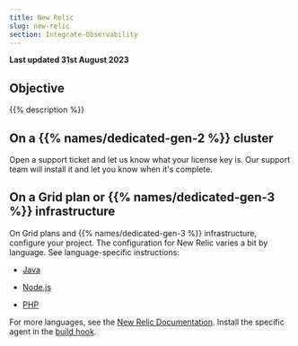 ```yaml
---
title: New Relic
slug: new-relic
section: Integrate-Observability
---
```


**Last updated 31st August 2023**



## Objective  

{{% description %}}

## On a {{% names/dedicated-gen-2 %}} cluster

Open a support ticket and let us know what your license key is.
Our support team will install it and let you know when it's complete.

## On a Grid plan or {{% names/dedicated-gen-3 %}} infrastructure

On Grid plans and {{% names/dedicated-gen-3 %}} infrastructure, configure your project.
The configuration for New Relic varies a bit by language.
See language-specific instructions:

- [Java](./java.md)

- [Node.js](./nodejs.md)

- [PHP](./php.md)


For more languages, see the [New Relic Documentation](https://docs.newrelic.com/docs/agents/).
Install the specific agent in the [build hook](../../../create-apps/hooks/_index.md).

